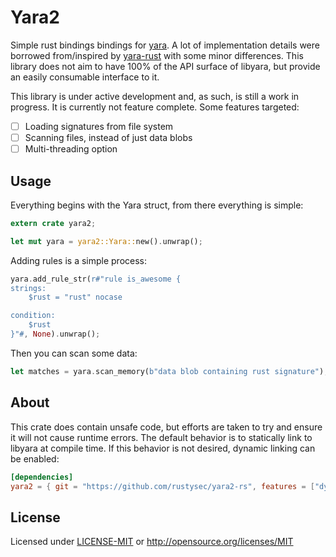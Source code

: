 # Yara2
Simple rust bindings bindings for [yara](https://github.com/VirusTotal/yara).
A lot of implementation details were borrowed from/inspired by
[yara-rust](https://github.com/Hugal31/yara-rust) with some minor differences.
This library does not aim to have 100% of the API surface of libyara, but provide
an easily consumable interface to it.

This library is under active development and, as such, is still a work in progress.
It is currently not feature complete. Some features targeted:

- [ ] Loading signatures from file system
- [ ] Scanning files, instead of just data blobs
- [ ] Multi-threading option

## Usage
Everything begins with the Yara struct, from there everything is simple:

```rust
extern crate yara2;

let mut yara = yara2::Yara::new().unwrap();
```

Adding rules is a simple process:

```rust
yara.add_rule_str(r#"rule is_awesome {
strings:
    $rust = "rust" nocase

condition:
    $rust
}"#, None).unwrap();
```

Then you can scan some data:

```rust
let matches = yara.scan_memory(b"data blob containing rust signature");
```

## About
This crate does contain unsafe code, but efforts are taken to try and ensure
it will not cause runtime errors. The default behavior is to statically link
to libyara at compile time. If this behavior is not desired, dynamic linking
can be enabled:

```toml
[dependencies]
yara2 = { git = "https://github.com/rustysec/yara2-rs", features = ["dynamic"], default-features = false }
```

## License

Licensed under [LICENSE-MIT](LICENSE-MIT) or http://opensource.org/licenses/MIT
